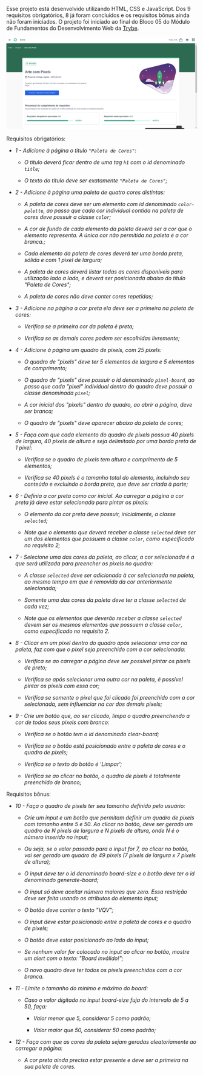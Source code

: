 Esse projeto está desenvolvido utilizando HTML, CSS e JavaScript. Dos 9 requisitos obrigatórios, 8 já foram concluídos e os requisitos bônus ainda não foram iniciados.
O projeto foi iniciado ao final do Bloco 05 do Módulo de Fundamentos do Desenvolvimento Web da [Trybe](https://www.betrybe.com/).


![Página](images/imagem.png)


Requisitos obrigatórios:


- *1 - Adicione à página o título `"Paleta de Cores"`:*

    - *O título deverá ficar dentro de uma tag `h1` com o id denominado `title`;*

    - *O texto do título deve ser exatamente `"Paleta de Cores"`;*

- *2 - Adicione à página uma paleta de quatro cores distintas:*

    - *A paleta de cores deve ser um elemento com id denominado `color-palette`, ao passo que cada cor individual contida na paleta de cores deve possuir a classe `color`;*

    - *A cor de fundo de cada elemento da paleta deverá ser a cor que o elemento representa. A única cor não permitida na paleta é a cor branca.;*

    - *Cada elemento da paleta de cores deverá ter uma borda preta, sólida e com 1 pixel de largura;*

    - *A paleta de cores deverá listar todas as cores disponíveis para utilização lado a lado, e deverá ser posicionada abaixo do título "Paleta de Cores";*

    - *A paleta de cores não deve conter cores repetidas;*

- *3 - Adicione na página a cor preta ela deve ser a primeira na paleta de cores:*

    - *Verifica se a primeira cor da paleta é preta;*

    - *Verifica se as demais cores podem ser escolhidas livremente;*

- *4 - Adicione à página um quadro de pixels, com 25 pixels:*

    - *O quadro de "pixels" deve ter 5 elementos de largura e 5 elementos de comprimento;*

    - *O quadro de "pixels" deve possuir o id denominado `pixel-board`, ao passo que cada "pixel" individual dentro do quadro deve possuir a classe denominada `pixel`;*

    - *A cor inicial dos "pixels" dentro do quadro, ao abrir a página, deve ser branca;*

    - *O quadro de "pixels" deve aparecer abaixo da paleta de cores;*

- *5 - Faça com que cada elemento do quadro de pixels possua 40 pixels de largura, 40 pixels de altura e seja delimitado por uma borda preta de 1 pixel:*

    - *Verifica se o quadro de pixels tem altura e comprimento de 5 elementos;*

    - *Verifica se 40 pixels é o tamanho total do elemento, incluindo seu conteúdo e excluindo a borda preta, que deve ser criada à parte;*

- *6 - Definia a cor preta como cor inicial. Ao carregar a página a cor preta já deve estar selecionada para pintar os pixels:*

    - *O elemento da cor preta deve possuir, inicialmente, a classe `selected`;*

    - *Note que o elemento que deverá receber a classe `selected` deve ser um dos elementos que possuem a classe `color`, como especificado no requisito 2;*

- *7 - Selecione uma das cores da paleta, ao clicar, a cor selecionada é a que será utilizada para preencher os pixels no quadro:*

    - *A classe `selected` deve ser adicionada à cor selecionada na paleta, ao mesmo tempo em que é removida da cor anteriormente selecionada;*

    - *Somente uma das cores da paleta deve ter a classe `selected` de cada vez;*

    - *Note que os elementos que deverão receber a classe `selected` devem ser os mesmos elementos que possuem a classe `color`, como especificado no requisito 2.*

- *8 - Clicar em um pixel dentro do quadro após selecionar uma cor na paleta, faz com que o pixel seja preenchido com a cor selecionada:*

    - *Verifica se ao carregar a página deve ser possível pintar os pixels de preto;*

    - *Verifica se após selecionar uma outra cor na paleta, é possível pintar os pixels com essa cor;*

    - *Verifica se somente o pixel que foi clicado foi preenchido com a cor selecionada, sem influenciar na cor dos demais pixels;*

- *9 - Crie um botão que, ao ser clicado, limpa o quadro preenchendo a cor de todos seus pixels com branco:*

    - *Verifica se o botão tem o id denominado clear-board;*

    - *Verifica se o botão está posicionado entre a paleta de cores e o quadro de pixels;*

    - *Verifica se o texto do botão é 'Limpar';*

    - *Verifica se ao clicar no botão, o quadro de pixels é totalmente preenchido de branco;*


Requisitos bônus:

- *10 - Faça o quadro de pixels ter seu tamanho definido pelo usuário:*

    - *Crie um input e um botão que permitam definir um quadro de pixels com tamanho entre 5 e 50. Ao clicar no botão, deve ser gerado um quadro de N pixels de largura e N pixels de altura, onde N é o número inserido no input;*

    - *Ou seja, se o valor passado para o input for 7, ao clicar no botão, vai ser gerado um quadro de 49 pixels (7 pixels de largura x 7 pixels de altura);*

    - *O input deve ter o id denominado board-size e o botão deve ter o id denominado generate-board;*

    - *O input só deve aceitar número maiores que zero. Essa restrição deve ser feita usando os atributos do elemento input;*

    - *O botão deve conter o texto "VQV";*

    - *O input deve estar posicionado entre a paleta de cores e o quadro de pixels;*

    - *O botão deve estar posicionado ao lado do input;*

    - *Se nenhum valor for colocado no input ao clicar no botão, mostre um alert com o texto: "Board inválido!";*

    - *O novo quadro deve ter todos os pixels preenchidos com a cor branca.*

- *11 - Limite o tamanho do mínimo e máximo do board:*

    - *Caso o valor digitado no input board-size fuja do intervalo de 5 a 50, faça:*

        - *Valor menor que 5, considerar 5 como padrão;*

        - *Valor maior que 50, considerar 50 como padrão;*

- *12 - Faça com que as cores da paleta sejam geradas aleatoriamente ao carregar a página:*

    - *A cor preta ainda precisa estar presente e deve ser a primeira na sua paleta de cores.*